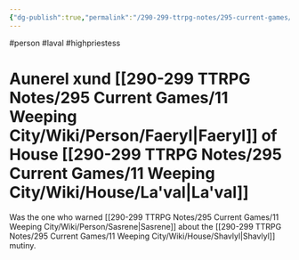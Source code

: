 ```yaml
---
{"dg-publish":true,"permalink":"/290-299-ttrpg-notes/295-current-games/11-weeping-city/wiki/person/aunerel/"}
---
```



#person #laval #highpriestess 

# Aunerel xund [[290-299 TTRPG Notes/295 Current Games/11 Weeping City/Wiki/Person/Faeryl\|Faeryl]] of House [[290-299 TTRPG Notes/295 Current Games/11 Weeping City/Wiki/House/La'val\|La'val]]

Was the one who warned [[290-299 TTRPG Notes/295 Current Games/11 Weeping City/Wiki/Person/Sasrene\|Sasrene]] about the [[290-299 TTRPG Notes/295 Current Games/11 Weeping City/Wiki/House/Shavlyl\|Shavlyl]] mutiny.